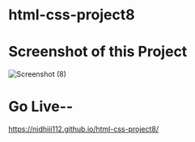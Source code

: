 # html-css-project8

# Screenshot of this Project

![Screenshot (8)](https://github.com/nidhiii112/html-css-project8/assets/117963273/91d1e4ee-ae62-4d7e-91a2-40b2feafeeff)

# Go Live--
https://nidhiii112.github.io/html-css-project8/
